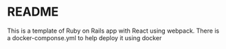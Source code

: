 # README

This is a template of Ruby on Rails app with React using webpack.
There is a docker-componse.yml to help deploy it using docker
